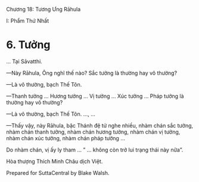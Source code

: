  

Chương 18: Tương Ưng Rāhula

I: Phẩm Thứ Nhất

# 6\. Tưởng

… Tại Sāvatthi.

—Này Rāhula, Ông nghĩ thế nào? Sắc tưởng là thường hay vô thường?

—Là vô thường, bạch Thế Tôn.

—Thanh tưởng … Hương tưởng … Vị tưởng … Xúc tưởng … Pháp tưởng là thường hay vô thường?

—Là vô thường, bạch Thế Tôn. …, …

—Thấy vậy, này Rāhula, bậc Thánh đệ tử nghe nhiều, nhàm chán sắc tưởng, nhàm chán thanh tưởng, nhàm chán hương tưởng, nhàm chán vị tưởng, nhàm chán xúc tưởng, nhàm chán pháp tưởng …

Do nhàm chán, vị ấy ly tham … ” … không còn trở lui trạng thái này nữa”.

Hòa thượng Thích Minh Châu dịch Việt.

Prepared for SuttaCentral by Blake Walsh.
